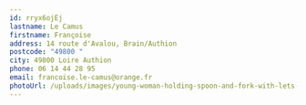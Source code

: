 ```yaml
---
id: rryx6ojEj
lastname: Le Camus
firstname: Françoise
address: 14 route d'Avalou, Brain/Authion
postcode: "49800 "
city: 49800 Loire Authion
phone: 06 14 44 28 95
email: francoise.le-camus@orange.fr
photoUrl: /uploads/images/young-woman-holding-spoon-and-fork-with-lets-eat-handwritten-eating-vector-id1185853633.jpg
---
```

